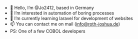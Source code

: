 - 👋 Hello, I’m @Jo2412, based in Germany
- 👀 I’m interested in automation of boring processes
- 🌱 I’m currently learning laravel for development of websites
- 📫 You can contact me on mail (info@roth-joshua.de)
- PS: One of a few COBOL developers

<!---
Jo2412/Jo2412 is a ✨ special ✨ repository because its `README.md` (this file) appears on your GitHub profile.
You can click the Preview link to take a look at your changes.
--->
